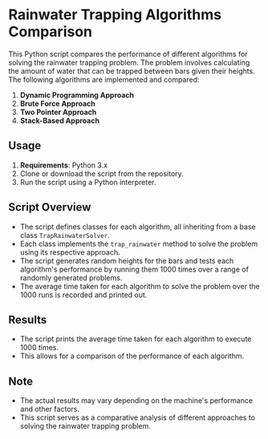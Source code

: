 # Rainwater Trapping Algorithms Comparison

This Python script compares the performance of different algorithms for solving the rainwater trapping problem. The problem involves calculating the amount of water that can be trapped between bars given their heights. The following algorithms are implemented and compared:

1. **Dynamic Programming Approach**
2. **Brute Force Approach**
3. **Two Pointer Approach**
4. **Stack-Based Approach**

## Usage

1. **Requirements**: Python 3.x
2. Clone or download the script from the repository.
3. Run the script using a Python interpreter.

## Script Overview

- The script defines classes for each algorithm, all inheriting from a base class `TrapRainwaterSolver`.
- Each class implements the `trap_rainwater` method to solve the problem using its respective approach.
- The script generates random heights for the bars and tests each algorithm's performance by running them 1000 times over a range of randomly generated problems.
- The average time taken for each algorithm to solve the problem over the 1000 runs is recorded and printed out.

## Results

- The script prints the average time taken for each algorithm to execute 1000 times.
- This allows for a comparison of the performance of each algorithm.

## Note

- The actual results may vary depending on the machine's performance and other factors.
- This script serves as a comparative analysis of different approaches to solving the rainwater trapping problem.
